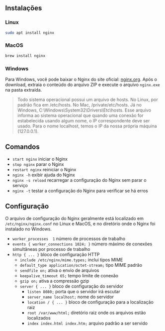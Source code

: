 ## Instalações

### Linux

```bash
sudo apt install nginx
```

### MacOS

```bash
brew install nginx
```

### Windows
Para Windows, você pode baixar o Nginx do site oficial: [nginx.org](https://nginx.org/en/download.html). Após o download, extraia o conteúdo do arquivo ZIP e execute o arquivo `nginx.exe` na pasta extraída.

> Todo sistema operacional possui um arquivo de hosts. No Linux, por padrão fica em /etc/hosts. No Mac, /private/etc/hosts. Já no Windows, C:\Windows\System32\Drivers\Etc\hosts. Esse arquivo informa ao sistema operacional que quando uma conexão for estabelecida usando algum nome, o IP correspondente deve ser usado. Para o nome localhost, temos o IP da nossa própria máquina (127.0.0.1).

## Comandos

- `start nginx` iniciar o Nginx
- `stop nginx` parar o Nginx
- `restart nginx` reiniciar o Nginx
- `nginx -h` exibir ajuda do Nginx
- `nginx -s reload` recarregar a configuração do Nginx sem parar o serviço
- `nginx -t` testar a configuração do Nginx para verificar se há erros

## Configuração
O arquivo de configuração do Nginx geralmente está localizado em `/etc/nginx/nginx.conf` no Linux e MacOS, e no diretório onde o Nginx foi instalado no Windows.

- `worker_processes  1` número de processos de trabalho
- `events { worker_connections 1024; }` número máximo de conexões simultâneas por processo de trabalho
- `http { ... }` bloco de configuração HTTP
    - `include /etc/nginx/mime.types;` inclui tipos MIME
    - `default_type application/octet-stream;` tipo MIME padrão
    - `sendfile on;` ativa o envio de arquivos
    - `keepalive_timeout 65;` tempo limite de conexão
    - `gzip on;` ativa a compressão gzip
    - `server { ... }` bloco de configuração do servidor
        - `listen 8080;` porta que o servidor irá escutar
        - `server_name localhost;` nome do servidor
        - `location / { ... }` bloco de configuração para a localização raiz
        - `root /var/www/html;` diretório raiz onde os arquivos estão localizados
        - `index index.html index.htm;` arquivo padrão a ser servido